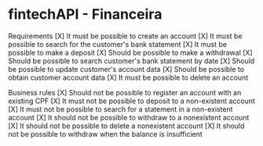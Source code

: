 # fintechAPI - Financeira

Requirements
[X] It must be possible to create an account
[X] It must be possible to search for the customer's bank statement
[X] It must be possible to make a deposit
[X] Should be possible to make a withdrawal
[X] Should be possible to search customer's bank statement by date
[X] Should be possible to update customer's account data
[X] Should be possible to obtain customer account data
[X] It must be possible to delete an account

Business rules
[X] Should not be possible to register an account with an existing CPF
[X] It must not be possible to deposit to a non-existent account
[X] It must not be possible to search for a statement in a non-existent account
[X] It should not be possible to withdraw to a nonexistent account
[X] It should not be possible to delete a nonexistent account
[X] It should not be possible to withdraw when the balance is insufficient
